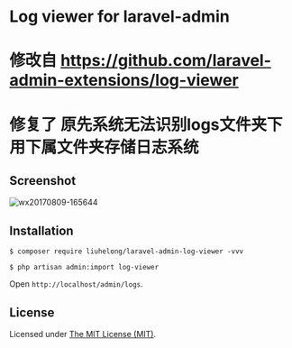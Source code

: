Log viewer for laravel-admin
============================

# 修改自 https://github.com/laravel-admin-extensions/log-viewer
# 修复了 原先系统无法识别logs文件夹下 用下属文件夹存储日志系统

## Screenshot

![wx20170809-165644](https://user-images.githubusercontent.com/1479100/29113581-fe48fd86-7d23-11e7-9ee7-9680957171ee.png)

## Installation

```
$ composer require liuhelong/laravel-admin-log-viewer -vvv

$ php artisan admin:import log-viewer
```

Open `http://localhost/admin/logs`.

License
------------
Licensed under [The MIT License (MIT)](LICENSE).
